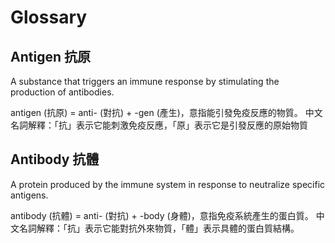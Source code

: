 # Glossary

## Antigen 抗原
A substance that triggers an immune response by stimulating the production of antibodies.

antigen (抗原) = anti- (對抗) + -gen (產生)，意指能引發免疫反應的物質。
中文名詞解釋：「抗」表示它能刺激免疫反應，「原」表示它是引發反應的原始物質

## Antibody 抗體
A protein produced by the immune system in response to neutralize specific antigens.

antibody (抗體) = anti- (對抗) + -body (身體)，意指免疫系統產生的蛋白質。
中文名詞解釋：「抗」表示它能對抗外來物質，「體」表示具體的蛋白質結構。
